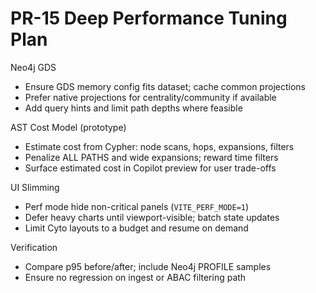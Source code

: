 # PR-15 Deep Performance Tuning Plan

Neo4j GDS

- Ensure GDS memory config fits dataset; cache common projections
- Prefer native projections for centrality/community if available
- Add query hints and limit path depths where feasible

AST Cost Model (prototype)

- Estimate cost from Cypher: node scans, hops, expansions, filters
- Penalize ALL PATHS and wide expansions; reward time filters
- Surface estimated cost in Copilot preview for user trade-offs

UI Slimming

- Perf mode hide non-critical panels (`VITE_PERF_MODE=1`)
- Defer heavy charts until viewport-visible; batch state updates
- Limit Cyto layouts to a budget and resume on demand

Verification

- Compare p95 before/after; include Neo4j PROFILE samples
- Ensure no regression on ingest or ABAC filtering path
